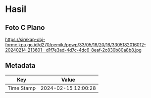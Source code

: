 # Hasil

## Foto C Plano

https://sirekap-obj-formc.kpu.go.id/d270/pemilu/ppwp/33/05/18/20/16/3305182016012-20240214-213601--d1f7e3ad-4d7c-4dc6-8eaf-2c830b80a8b8.jpg


## Metadata

| Key        | Value               |
| ---------- | ------------------- |
| Time Stamp | 2024-02-15 12:00:28 |



